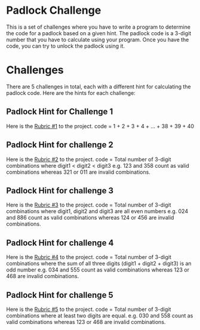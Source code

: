 
# Padlock Challenge

This is a set of challenges where you have to write a program to determine the code for a padlock based on a given hint. The padlock code is a 3-digit number that you have to calculate using your program. Once you have the code, you can try to unlock the padlock using it.

# Challenges
There are 5 challenges in total, each with a different hint for calculating the padlock code. Here are the hints for each challenge:

## Padlock Hint for Challenge 1
Here is the [Rubric #1]("www.101computing.net/padlock-code-challenge-1/") to the project.
code = 1 + 2 + 3 + 4 + … + 38 + 39 + 40

## Padlock Hint for challenge 2
Here is the [Rubric #2]("www.101computing.net/padlock-code-challenge-2/") to the project.
code = Total number of 3-digit combinations where digit1 < digit2 < digit3
e.g. 123 and 358 count as valid combinations whereas 321 or 011 are invalid combinations.

## Padlock Hint for challenge 3
Here is the [Rubric #3]("www.101computing.net/padlock-code-challenge-3/") to the project.
code = Total number of 3-digit combinations where digit1, digit2 and digit3 are all even numbers
e.g. 024 and 886 count as valid combinations whereas 124 or 456 are invalid combinations.

## Padlock Hint for challenge 4
Here is the [Rubric #4]("www.101computing.net/padlock-code-challenge-4/") to the project.
code = Total number of 3-digit combinations where the sum of all three digits (digit1 + digit2 + digit3) is an odd number
e.g. 034 and 555 count as valid combinations whereas 123 or 468 are invalid combinations.

## Padlock Hint for challenge 5
Here is the [Rubric #5]("www.101computing.net/padlock-code-challenge-5/") to the project.
code = Total number of 3-digit combinations where at least two digits are equal.
e.g. 030 and 558 count as valid combinations whereas 123 or 468 are invalid combinations.